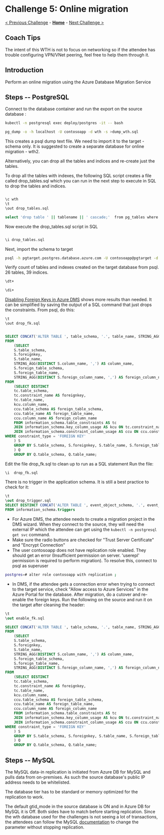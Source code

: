 # Challenge 5: Online migration

[< Previous Challenge](./04-offline-cutover-validation.md) - **[Home](./README.md)** - [Next Challenge >](./06-online-cutover-validation.md)

## Coach Tips

The intent of this WTH is not to focus on networking so if the attendee has trouble configuring VPN/VNet peering, feel free to help them through it. 

## Introduction

Perform an online migration using the Azure Database Migration Service

## Steps -- PostgreSQL

Connect to the database container and run the export on the source database :

```bash
kubectl -n postgresql exec deploy/postgres -it -- bash

pg_dump -o -h localhost -U contosoapp -d wth -s >dump_wth.sql
```

This creates a psql dump text file. We need to import it to the target - schema only. It is suggested to create a separate database for online migration - wth2. 

Alternatively, you can drop all the tables and indices and re-create just the tables.

To drop all the tables with indexes, the following SQL script creates a file called drop_tables.sql which you can run in the next step to execute in SQL to drop the tables and indices.

```bash

\c wth
\t
\out drop_tables.sql

select 'drop table ' || tablename || ' cascade;'  from pg_tables where tableowner = 'contosoapp' and schemaname = 'public' ;

```

Now execute the drop_tables.sql script in SQL

```sql

\i drop_tables.sql

```

Next, import the schema to target

```bash
psql -h pgtarget.postgres.database.azure.com -U contosoapp@pgtarget -d wth < dump_wth.sql
```

Verify count of tables and indexes created on the target database from psql. 26 tables, 39 indices.

```bash
\dt+

\di+

```

[Disabling Foreign Keys in Azure DMS](https://docs.microsoft.com/en-us/azure/dms/tutorial-postgresql-azure-postgresql-online-portal) shows more results than needed. It can be simplified by saving the output of a SQL command that just drops the constraints. From psql, do this:

```bash
\t
\out drop_fk.sql
```

```sql

SELECT CONCAT('ALTER TABLE ', table_schema, '.', table_name, STRING_AGG(DISTINCT CONCAT(' DROP CONSTRAINT ', foreignkey), ','), ';') as DropQuery
FROM
    (SELECT
    S.table_schema,
    S.foreignkey,
    S.table_name,
    STRING_AGG(DISTINCT S.column_name, ',') AS column_name,
    S.foreign_table_schema,
    S.foreign_table_name,
    STRING_AGG(DISTINCT S.foreign_column_name, ',') AS foreign_column_name
FROM
    (SELECT DISTINCT
    tc.table_schema,
    tc.constraint_name AS foreignkey,
    tc.table_name,
    kcu.column_name,
    ccu.table_schema AS foreign_table_schema,
    ccu.table_name AS foreign_table_name,
    ccu.column_name AS foreign_column_name
    FROM information_schema.table_constraints AS tc
    JOIN information_schema.key_column_usage AS kcu ON tc.constraint_name = kcu.constraint_name AND tc.table_schema = kcu.table_schema
    JOIN information_schema.constraint_column_usage AS ccu ON ccu.constraint_name = tc.constraint_name AND ccu.table_schema = tc.table_schema
WHERE constraint_type = 'FOREIGN KEY'
    ) S
    GROUP BY S.table_schema, S.foreignkey, S.table_name, S.foreign_table_schema, S.foreign_table_name
    ) Q
    GROUP BY Q.table_schema, Q.table_name;

```

Edit the file drop_fk.sql to clean up to run as a SQL statement
Run the file:

```bash
\i  drop_fk.sql
```

There is no trigger in the application schema. It is still a best practice to check for it:

```sql
\t
\out drop_trigger.sql
SELECT DISTINCT CONCAT('ALTER TABLE ', event_object_schema, '.', event_object_table, ' DISABLE TRIGGER ', trigger_name, ';')
FROM information_schema.triggers
```

* For Azure DMS, the attendee needs to create a migration project in the DMS wizard. When they connect to the source, they will need the external IP which the attendee can get using the `kubectl -n postgresql get svc` command. 
* Make sure the radio buttons are checked for "Trust Server Certificate" and "Encrypt Connection"
* The user contosoapp does not have replication role enabled. They should get an error (Insufficient permission on server. 'userepl' permission is required to perform migration). To resolve this, connect to psql as superuser

```bash 
postgres=# alter role contosoapp with replication ;
```

* In DMS, if the attendee gets a connection error when trying to connect to the target service, check "Allow access to Azure Services" in the Azure Portal for the database. After migration, do a cutover and re-enable the foreign keys. Run the following on the source and run it on the target after cleaning the header:

```sql
\t
\out enable_fk.sql

SELECT CONCAT('ALTER TABLE ', table_schema, '.', table_name, STRING_AGG(DISTINCT CONCAT(' ADD CONSTRAINT ', foreignkey, ' FOREIGN KEY (', column_name, ')', ' REFERENCES ', foreign_table_schema, '.', foreign_table_name, '(', foreign_column_name, ')' ), ','), ';') as AddQuery
FROM
    (SELECT
    S.table_schema,
    S.foreignkey,
    S.table_name,
    STRING_AGG(DISTINCT S.column_name, ',') AS column_name,
    S.foreign_table_schema,
    S.foreign_table_name,
    STRING_AGG(DISTINCT S.foreign_column_name, ',') AS foreign_column_name
FROM
    (SELECT DISTINCT
    tc.table_schema,
    tc.constraint_name AS foreignkey,
    tc.table_name,
    kcu.column_name,
    ccu.table_schema AS foreign_table_schema,
    ccu.table_name AS foreign_table_name,
    ccu.column_name AS foreign_column_name
    FROM information_schema.table_constraints AS tc
    JOIN information_schema.key_column_usage AS kcu ON tc.constraint_name = kcu.constraint_name AND tc.table_schema = kcu.table_schema
    JOIN information_schema.constraint_column_usage AS ccu ON ccu.constraint_name = tc.constraint_name AND ccu.table_schema = tc.table_schema
WHERE constraint_type = 'FOREIGN KEY'
    ) S
    GROUP BY S.table_schema, S.foreignkey, S.table_name, S.foreign_table_schema, S.foreign_table_name
    ) Q
    GROUP BY Q.table_schema, Q.table_name;
```


## Steps -- MySQL

The MySQL data-in replication is initiated from Azure DB for MySQL and pulls data from on-premises. As such the source database's public IP address needs to be whitelisted. 

The database tier has to be standard or memory optimized for the replication to work.

The default gtid_mode in the source database is ON and in Azure DB for MySQL it is Off. Both sides have to match before starting replication.
Since the wth database used for the challenges is not seeing a lot of transactions, the attendees can follow the MySQL [documentation](https://dev.mysql.com/doc/refman/5.7/en/replication-mode-change-online-disable-gtids.html) to change the parameter without stopping replication.






